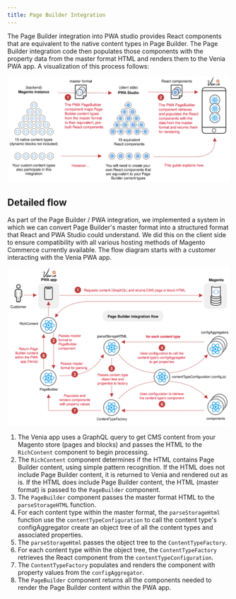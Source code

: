 ```yaml
---
title: Page Builder Integration
---
```


The Page Builder integration into PWA studio provides React components that are equivalent to the native content types in Page Builder. The Page Builder integration code then populates those components with the property data from the master format HTML and renders them to the Venia PWA app. A visualization of this process follows:

![Page Builder Integration Overview](PageBuilderIntegration.svg)

## Detailed flow

As part of the Page Builder / PWA integration, we implemented a system in which we can convert Page Builder's master format into a structured format that React and PWA Studio could understand. We did this on the client side to ensure compatibility with all various hosting methods of Magento Commerce currently available. The flow diagram starts with a customer interacting with the Venia PWA app. 

![Page Builder Integration Details](PageBuilderIntegrationDetails.svg)

1. The Venia app uses a GraphQL query to get CMS content from your Magento store (pages and blocks) and passes the HTML to the `RichContent` component to begin processing.
2. The `RichContent` component determines if the HTML contains Page Builder content, using simple pattern recognition. If the HTML does not include Page Builder content, it is returned to Venia and rendered out as is. If the HTML does include Page Builder content, the HTML (master format) is passed to the `PageBuilder` component.
3. The `PageBuilder` component passes the master format HTML to the `parseStorageHTML` function.
4. For each content type within the master format, the `parseStorageHtml` function use the `contentTypeConfiguration` to call the content type's configAggregator create an object tree of all the content types and associated properties. 
5. The `parseStorageHtml` passes the object tree to the `ContentTypeFactory`.
6. For each content type within the object tree, the `ContentTypeFactory` retrieves the React component from the `contentTypeConfiguration`.
7. The `ContentTypeFactory` populates and renders the component with property values from the `configAggregator`.
8. The `PageBuilder` component returns all the components needed to render the Page Builder content within the PWA app.
